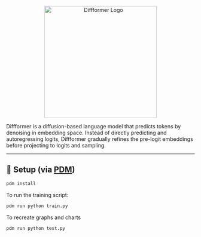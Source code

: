 <p align="center">
  <picture>
    <source srcset="assets/diffformer-dark.png" media="(prefers-color-scheme: dark)">
    <source srcset="assets/diffformer-light.png" media="(prefers-color-scheme: light)">
    <img src="assets/diffformer_light.png" alt="Diffformer Logo" width="300">
  </picture>
</p>

Diffformer is a diffusion-based language model that predicts tokens by denoising in embedding space. Instead of directly predicting and autoregressing logits, Diffformer gradually refines the pre-logit embeddings before projecting to logits and sampling.



---

## 🔧 Setup (via [PDM](https://pdm-project.org/en/latest/))


```bash
pdm install
```

To run the training script:

```bash
pdm run python train.py
```

To recreate graphs and charts

```bash
pdm run python test.py
```

